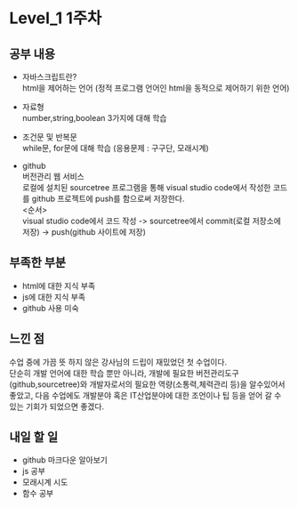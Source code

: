 # Level_1 1주차

## 공부 내용
- 자바스크립트란?  
html을 제어하는 언어
(정적 프로그램 언어인 html을 동적으로 제어하기 위한 언어)

- 자료형  
number,string,boolean 3가지에 대해 학습

- 조건문 및 반복문  
while문, for문에 대해 학습
(응용문제 : 구구단, 모래시계)

- github  
버전관리 웹 서비스  
로컬에 설치된 sourcetree 프로그램을 통해 visual studio code에서 작성한 코드를 github 프로젝트에 push를 함으로써 저장한다.  
<순서>  
visual studio code에서 코드 작성 -> sourcetree에서 commit(로컬 저장소에 저장) -> push(github 사이트에 저장)

## 부족한 부분
- html에 대한 지식 부족
- js에 대한 지식 부족
- github 사용 미숙

## 느낀 점
수업 중에 가끔 뜻 하지 않은 강사님의 드립이 재밌었던 첫 수업이다.  
단순히 개발 언어에 대한 학습 뿐만 아니라, 개발에 필요한 버전관리도구(github,sourcetree)와 개발자로서의 필요한 역량(소통력,체력관리 등)을 알수있어서 좋았고, 다음 수업에도 개발분야 혹은 IT산업분야에 대한 조언이나 팁 등을 얻어 갈 수 있는 기회가 되었으면 좋겠다.

## 내일 할 일
- github 마크다운 알아보기
- js 공부
- 모래시계 시도
- 함수 공부
